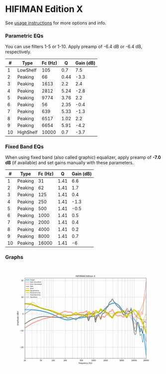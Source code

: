 # HIFIMAN Edition X
See [usage instructions](https://github.com/jaakkopasanen/AutoEq#usage) for more options and info.

### Parametric EQs
You can use filters 1-5 or 1-10. Apply preamp of -6.4 dB or -6.4 dB, respectively.

|   # | Type      |   Fc (Hz) |    Q |   Gain (dB) |
|-----|-----------|-----------|------|-------------|
|   1 | LowShelf  |       105 | 0.7  |         7.5 |
|   2 | Peaking   |        66 | 0.44 |        -3.3 |
|   3 | Peaking   |      1613 | 2.2  |         2.4 |
|   4 | Peaking   |      2812 | 5.24 |        -2.8 |
|   5 | Peaking   |      9774 | 3.76 |         2.2 |
|   6 | Peaking   |        56 | 2.35 |        -0.4 |
|   7 | Peaking   |       639 | 5.33 |        -1.3 |
|   8 | Peaking   |      6517 | 1.02 |         2.2 |
|   9 | Peaking   |      6654 | 5.91 |        -4.2 |
|  10 | HighShelf |     10000 | 0.7  |        -3.7 |

### Fixed Band EQs
When using fixed band (also called graphic) equalizer, apply preamp of **-7.0 dB** (if available) and set gains manually with these parameters.

|   # | Type    |   Fc (Hz) |    Q |   Gain (dB) |
|-----|---------|-----------|------|-------------|
|   1 | Peaking |        31 | 1.41 |         6.6 |
|   2 | Peaking |        62 | 1.41 |         1.7 |
|   3 | Peaking |       125 | 1.41 |         0.4 |
|   4 | Peaking |       250 | 1.41 |        -1.3 |
|   5 | Peaking |       500 | 1.41 |        -0.5 |
|   6 | Peaking |      1000 | 1.41 |         0.5 |
|   7 | Peaking |      2000 | 1.41 |         0.4 |
|   8 | Peaking |      4000 | 1.41 |         0.2 |
|   9 | Peaking |      8000 | 1.41 |         0.7 |
|  10 | Peaking |     16000 | 1.41 |        -6   |

### Graphs
![](./HIFIMAN%20Edition%20X.png)
